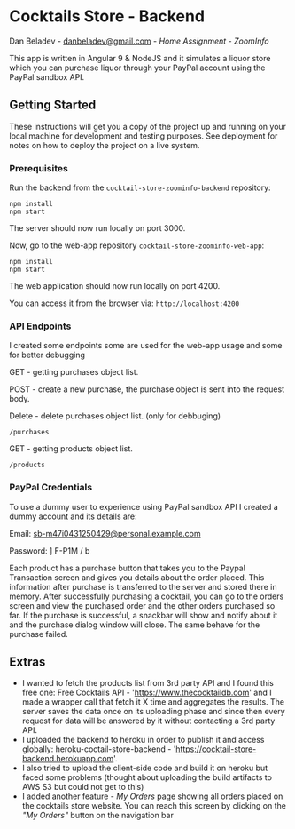 # Cocktails Store - Backend

Dan Beladev - danbeladev@gmail.com - *Home Assignment - ZoomInfo*

This app is written in Angular 9 & NodeJS and it simulates a liquor store which you can purchase liquor through your PayPal account using the PayPal sandbox API.

## Getting Started

These instructions will get you a copy of the project up and running on your local machine for development and testing purposes. See deployment for notes on how to deploy the project on a live system.

### Prerequisites

Run the backend from the `cocktail-store-zoominfo-backend` repository:

```
npm install
npm start
```

The server should now run locally on port 3000.



Now, go to the web-app repository  `cocktail-store-zoominfo-web-app`:

```
npm install
npm start
```

The web application should now run locally on port 4200.

You can access it from the browser via: `http://localhost:4200`



### API Endpoints

I created some endpoints some are used for the web-app usage and some for better debugging



GET - getting purchases object list.

POST - create a new purchase, the purchase object is sent into the request body.

Delete - delete purchases object list. (only for debbuging)

```
/purchases
```

GET - getting products object list.

```
/products
```

### PayPal Credentials

To use a dummy user to experience using PayPal sandbox API I created a dummy account and its details are:

Email: sb-m47i0431250429@personal.example.com

Password: ] F-P1M / b

Each product has a purchase button that takes you to the Paypal Transaction screen and gives you details about the order placed.
This information after purchase is transferred to the server and stored there in memory.
After successfully purchasing a cocktail, you can go to the orders screen and view the purchased order and the other orders purchased so far.
If the purchase is successful, a snackbar will show and notify about it and the purchase dialog window will close.
The same behave for the purchase failed.



## Extras

- I wanted to fetch the products list from 3rd party API and I found this free one:
Free Cocktails API - 'https://www.thecocktaildb.com' and I made a wrapper call that fetch it X time and aggregates the results. The server saves the data once on its uploading phase and since then every request for data will be answered by it without contacting a 3rd party API.
- I uploaded the backend to heroku in order to publish it and access globally:
heroku-coctail-store-backend - 'https://cocktail-store-backend.herokuapp.com'.
- I also tried to upload the client-side code and build it on heroku but faced some problems (thought about uploading the build artifacts to AWS S3 but could not get to this)
- I added another feature - *My Orders* page showing all orders placed on the cocktails store website.
You can reach this screen by clicking on the *"My Orders"* button on the navigation bar

